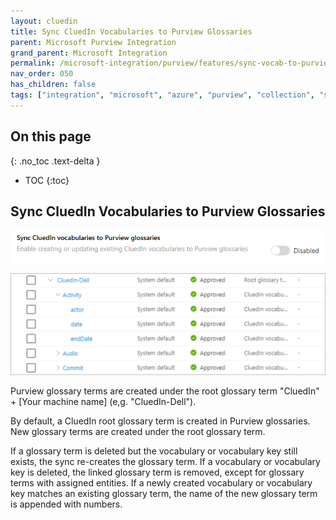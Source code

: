 ```yaml
---
layout: cluedin
title: Sync CluedIn Vocabularies to Purview Glossaries
parent: Microsoft Purview Integration
grand_parent: Microsoft Integration
permalink: /microsoft-integration/purview/features/sync-vocab-to-purview-glossaries
nav_order: 050
has_children: false
tags: ["integration", "microsoft", "azure", "purview", "collection", "sync", "glossary", "vocabulary"]
---
```

## On this page
{: .no_toc .text-delta }
- TOC
{:toc}

## Sync CluedIn Vocabularies to Purview Glossaries

![Settings Sync CluedIn Vocabularies to Purview Glossaries](../media/settings-sync-vocab-to-purview-glossaries.png)

![Purview glossary terms created under the root glossary term "CluedIn" + [Your machine name], ex. "CluedIn-Dell"](../media/vocab_to_glossary.png)

Purview glossary terms are created under the root glossary term "CluedIn" + [Your machine name] (e,g. "CluedIn-Dell").

By default, a CluedIn root glossary term is created in Purview glossaries. New glossary terms are created under the root glossary term.

If a glossary term is deleted but the vocabulary or vocabulary key still exists, the sync re-creates the glossary term. If a vocabulary or vocabulary key is deleted, the linked glossary term is removed, except for glossary terms with assigned entities. If a newly created vocabulary or vocabulary key matches an existing glossary term, the name of the new glossary term is appended with numbers.
